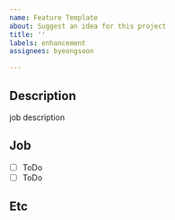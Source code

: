 ```yaml
---
name: Feature Template
about: Suggest an idea for this project
title: ''
labels: enhancement
assignees: byeongsoon

---
```


## Description
job description

## Job
- [ ] ToDo
- [ ] ToDo

## Etc
